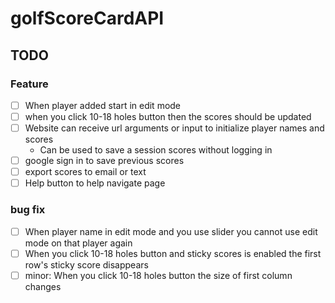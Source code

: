 # golfScoreCardAPI

## TODO
### Feature
- [ ] When player added start in edit mode
- [ ] when you click 10-18 holes button then the scores should be updated
- [ ] Website can receive url arguments or input to initialize player names and scores
  - Can be used to save a session scores without logging in
- [ ] google sign in to save previous scores
- [ ] export scores to email or text
- [ ] Help button to help navigate page
### bug fix
- [ ] When player name in edit mode and you use slider you cannot use edit mode on that player again
- [ ] When you click 10-18 holes button and sticky scores is enabled the first row's sticky score disappears
- [ ] minor: When you click 10-18 holes button the size of first column changes
